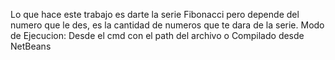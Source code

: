 Lo que hace este trabajo es darte la serie Fibonacci pero depende del numero que le des, es la cantidad de numeros que te dara de la serie.
Modo de Ejecucion: Desde el cmd con el path del archivo o Compilado desde NetBeans
